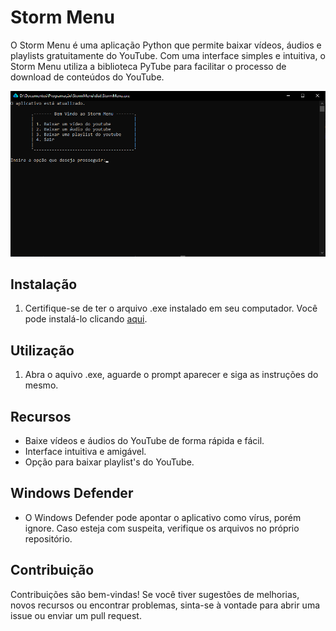 # Storm Menu

O Storm Menu é uma aplicação Python que permite baixar vídeos, áudios e playlists gratuitamente do YouTube. Com uma interface simples e intuitiva, o Storm Menu utiliza a biblioteca PyTube para facilitar o processo de download de conteúdos do YouTube.

![Imagem](https://raw.githubusercontent.com/imStoorm/StormMenu/main/build/StormMenu/example.png)

## Instalação

1. Certifique-se de ter o arquivo .exe instalado em seu computador. Você pode instalá-lo clicando [aqui](https://github.com/imStoorm/StormMenu/releases).

## Utilização

1. Abra o aquivo .exe, aguarde o prompt aparecer e siga as instruções do mesmo.

## Recursos

- Baixe vídeos e áudios do YouTube de forma rápida e fácil.
- Interface intuitiva e amigável.
- Opção para baixar playlist's do YouTube.

## Windows Defender

- O Windows Defender pode apontar o aplicativo como vírus, porém ignore. Caso esteja com suspeita, verifique os arquivos no próprio repositório.

## Contribuição

Contribuições são bem-vindas! Se você tiver sugestões de melhorias, novos recursos ou encontrar problemas, sinta-se à vontade para abrir uma issue ou enviar um pull request.
